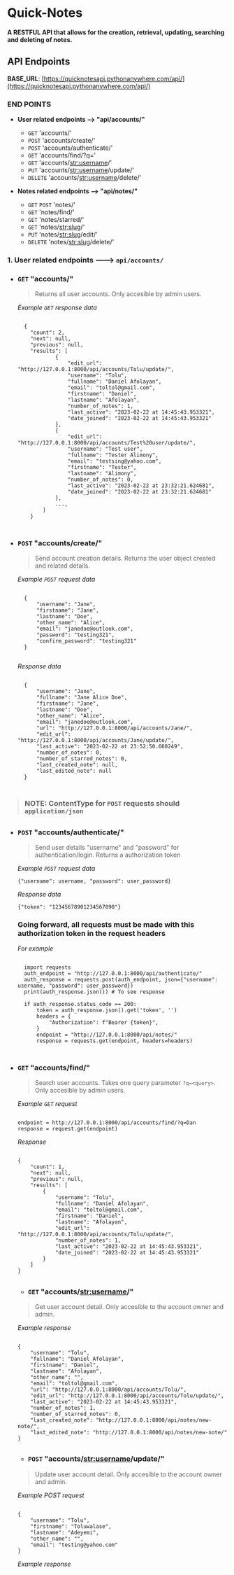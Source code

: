 # Quick-Notes
**A RESTFUL API that allows for the creation, retrieval, updating, searching and deleting of notes.**

## API Endpoints

__BASE_URL__: [https://quicknotesapi.pythonanywhere.com/api/](https://quicknotesapi.pythonanywhere.com/api/)

### END POINTS

- **User related endpoints --> "api/accounts/"**
  - `GET` 'accounts/'
  - `POST` 'accounts/create/'
  - `POST` 'accounts/authenticate/'
  - `GET` 'accounts/find/?q='
  - `GET` 'accounts/<str:username>/'
  - `PUT` 'accounts/<str:username>/update/'
  - `DELETE` 'accounts/<str:username>/delete/'
 
 
- **Notes related endpoints --> "api/notes/"**
  - `GET` `POST` 'notes/'
  - `GET` 'notes/find/'
  - `GET` 'notes/starred/'
  - `GET` 'notes/<str:slug>/'
  - `PUT` 'notes/<str:slug>/edit/'
  - `DELETE` 'notes/<str:slug>/delete/'
  
  
### 1. User related endpoints ---> `api/accounts/`

- ### `GET` **"accounts/"** 

    > Returns all user accounts. Only accesible by admin users.
    
    _Example `GET` response data_
    
    <code>
    {
      "count": 2,
      "next": null,
      "previous": null,
      "results": [
              {
                  "edit_url": "http://127.0.0.1:8000/api/accounts/Tolu/update/",
                  "username": "Tolu",
                  "fullname": "Daniel Afolayan",
                  "email": "toltol@gmail.com",
                  "firstname": "Daniel",
                  "lastname": "Afolayan",
                  "number_of_notes": 1,
                  "last_active": "2023-02-22 at 14:45:43.953321",
                  "date_joined": "2023-02-22 at 14:45:43.953321"
              },
              {
                  "edit_url": "http://127.0.0.1:8000/api/accounts/Test%20user/update/",
                  "username": "Test user",
                  "fullname": "Tester Alimony",
                  "email": "testsing@yahoo.com",
                  "firstname": "Tester",
                  "lastname": "Alimony",
                  "number_of_notes": 0,
                  "last_active": "2023-02-22 at 23:32:21.624681",
                  "date_joined": "2023-02-22 at 23:32:21.624681"
              },
              ...,
          ]
      }
      </code>
      
##

- ### `POST` **"accounts/create/"** 

    > Send account creation details. Returns the user object created and related details.
    
    _Example `POST` request data_
    
    <code>
    {
        "username": "Jane",
        "firstname": "Jane",
        "lastname": "Doe",
        "other_name": "Alice",
        "email": "janedoe@outlook.com",
        "password": "testing321",
        "confirm_password": "testing321"
    }
    </code>
    
    _Response data_
    
    <code>
    {
        "username": "Jane",
        "fullname": "Jane Alice Doe",
        "firstname": "Jane",
        "lastname": "Doe",
        "other_name": "Alice",
        "email": "janedoe@outlook.com",
        "url": "http://127.0.0.1:8000/api/accounts/Jane/",
        "edit_url": "http://127.0.0.1:8000/api/accounts/Jane/update/",
        "last_active": "2023-02-22 at 23:52:50.660249",
        "number_of_notes": 0,
        "number_of_starred_notes": 0,
        "last_created_note": null,
        "last_edited_note": null
    }
    </code>
    
##

> ### NOTE: ContentType for `POST` requests should `application/json`

##
    
- ### `POST` **"accounts/authenticate/"** 

    > Send user details "username" and "password" for authentication/login. Returns a authorization token
    
    _Example `POST` request data_
    
    `{"username": username, "password": user_password}`
    
    _Response data_
    
    `{"token": "12345678901234567890"}`
    
    ### Going forward, all requests must be made with this authorization token in the request headers
    
    _For example_
    
    <code>
    import requests
    auth_endpoint = "http://127.0.0.1:8000/api/authenticate/"
    auth_response = requests.post(auth_endpoint, json={"username": username, "password": user_password})
    print(auth_response.json()) # To see response
    </code>
    <code>
    if auth_response.status_code == 200:
        token = auth_response.json().get('token', '')
        headers = {
            "Authorization": f"Bearer {token}",
        }
        endpoint = "http://127.0.0.1:8000/api/notes/"
        response = requests.get(endpoint, headers=headers)
    </code>
    
  ##
  
- ### `GET` **"accounts/find/"** 

  > Search user accounts. Takes one query parameter `?q=<query>`. Only accesible by admin users.

  _Example `GET` request_
  
  <code>
  endpoint = http://127.0.0.1:8000/api/accounts/find/?q=Dan
  response = request.get(endpoint)
  </code>

  _Response_

  <code>
  {
      "count": 1,
      "next": null,
      "previous": null,
      "results": [
          {
              "username": "Tolu",
              "fullname": "Daniel Afolayan",
              "email": "toltol@gmail.com",
              "firstname": "Daniel",
              "lastname": "Afolayan",
              "edit_url": "http://127.0.0.1:8000/api/accounts/Tolu/update/",
              "number_of_notes": 1,
              "last_active": "2023-02-22 at 14:45:43.953321",
              "date_joined": "2023-02-22 at 14:45:43.953321"
          }
      ]
  }
  </code>
  
  ##
  
  - ### `GET` **"accounts/<str:username>/"** 

  > Get user account detail. Only accesible to the account owner and admin.

  _Example response_

  <code>
  {
      "username": "Tolu",
      "fullname": "Daniel Afolayan",
      "firstname": "Daniel",
      "lastname": "Afolayan",
      "other_name": "",
      "email": "toltol@gmail.com",
      "url": "http://127.0.0.1:8000/api/accounts/Tolu/",
      "edit_url": "http://127.0.0.1:8000/api/accounts/Tolu/update/",
      "last_active": "2023-02-22 at 14:45:43.953321",
      "number_of_notes": 1,
      "number_of_starred_notes": 0,
      "last_created_note": "http://127.0.0.1:8000/api/notes/new-note/",
      "last_edited_note": "http://127.0.0.1:8000/api/notes/new-note/"
  }
  </code>
  
  ##
  
  - ### `POST` **"accounts/<str:username>/update/"** 

  > Update user account detail. Only accesible to the account owner and admin.

  _Example POST request_

  <code>
  {
      "username": "Tolu",
      "firstname": "Toluwalase",
      "lastname": "Adeyemi",
      "other_name": "",
      "email": "testing@yahoo.com"
  }
  </code>
  
  _Example response_
  
  
  
  

